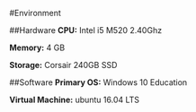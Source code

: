 #Environment

##Hardware
**CPU:** Intel i5 M520 2.40Ghz

**Memory:** 4 GB

**Storage:** Corsair 240GB SSD

##Software
**Primary OS:** Windows 10 Education

**Virtual Machine:** ubuntu 16.04 LTS
